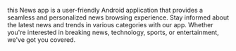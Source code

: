 this News app is a user-friendly Android application that provides a seamless and personalized news browsing experience. Stay informed about the latest news and trends in various categories with our app. Whether you're interested in breaking news, technology, sports, or entertainment, we've got you covered.
